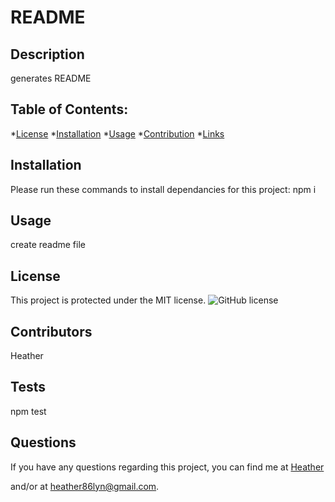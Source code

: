 # README
        
## Description

generates README

## Table of Contents:

*[License](#license)
*[Installation](#installation)
*[Usage](#usage)
*[Contribution](#contribution)
*[Links](#links)

## Installation

Please run these commands to install dependancies for this project: npm i

## Usage

create readme file

## License

This project is protected under the MIT license.
![GitHub license](https://img.shields.io/badge/license-MIT-blue.svg)


## Contributors

Heather

## Tests

npm test

## Questions

If you have any questions regarding this project, you can find me at [Heather](https://github.com/wanderingtech) 

and/or at heather86lyn@gmail.com.